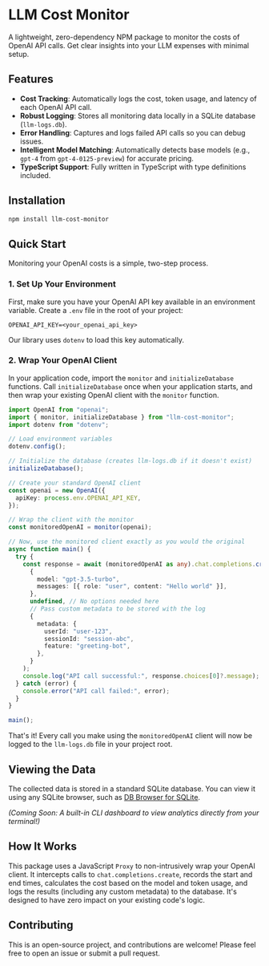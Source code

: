 # LLM Cost Monitor

A lightweight, zero-dependency NPM package to monitor the costs of OpenAI API calls. Get clear insights into your LLM expenses with minimal setup.

## Features

-   **Cost Tracking**: Automatically logs the cost, token usage, and latency of each OpenAI API call.
-   **Robust Logging**: Stores all monitoring data locally in a SQLite database (`llm-logs.db`).
-   **Error Handling**: Captures and logs failed API calls so you can debug issues.
-   **Intelligent Model Matching**: Automatically detects base models (e.g., `gpt-4` from `gpt-4-0125-preview`) for accurate pricing.
-   **TypeScript Support**: Fully written in TypeScript with type definitions included.

## Installation

```bash
npm install llm-cost-monitor
```

## Quick Start

Monitoring your OpenAI costs is a simple, two-step process.

### 1. Set Up Your Environment

First, make sure you have your OpenAI API key available in an environment variable. Create a `.env` file in the root of your project:

```
OPENAI_API_KEY=<your_openai_api_key>
```

Our library uses `dotenv` to load this key automatically.

### 2. Wrap Your OpenAI Client

In your application code, import the `monitor` and `initializeDatabase` functions. Call `initializeDatabase` once when your application starts, and then wrap your existing OpenAI client with the `monitor` function.

```typescript
import OpenAI from "openai";
import { monitor, initializeDatabase } from "llm-cost-monitor";
import dotenv from "dotenv";

// Load environment variables
dotenv.config();

// Initialize the database (creates llm-logs.db if it doesn't exist)
initializeDatabase();

// Create your standard OpenAI client
const openai = new OpenAI({
  apiKey: process.env.OPENAI_API_KEY,
});

// Wrap the client with the monitor
const monitoredOpenAI = monitor(openai);

// Now, use the monitored client exactly as you would the original
async function main() {
  try {
    const response = await (monitoredOpenAI as any).chat.completions.create(
      {
        model: "gpt-3.5-turbo",
        messages: [{ role: "user", content: "Hello world" }],
      },
      undefined, // No options needed here
      // Pass custom metadata to be stored with the log
      {
        metadata: {
          userId: "user-123",
          sessionId: "session-abc",
          feature: "greeting-bot",
        },
      }
    );
    console.log("API call successful:", response.choices[0]?.message);
  } catch (error) {
    console.error("API call failed:", error);
  }
}

main();
```

That's it! Every call you make using the `monitoredOpenAI` client will now be logged to the `llm-logs.db` file in your project root.

## Viewing the Data

The collected data is stored in a standard SQLite database. You can view it using any SQLite browser, such as [DB Browser for SQLite](https://sqlitebrowser.org/).

*(Coming Soon: A built-in CLI dashboard to view analytics directly from your terminal!)*

## How It Works

This package uses a JavaScript `Proxy` to non-intrusively wrap your OpenAI client. It intercepts calls to `chat.completions.create`, records the start and end times, calculates the cost based on the model and token usage, and logs the results (including any custom metadata) to the database. It's designed to have zero impact on your existing code's logic.

## Contributing

This is an open-source project, and contributions are welcome! Please feel free to open an issue or submit a pull request.
